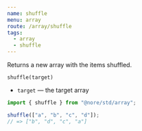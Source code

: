 ```yaml
---
name: shuffle
menu: array
route: /array/shuffle
tags:
  - array
  - shuffle
---
```


Returns a new array with the items shuffled.

`shuffle(target)`

- `target` — the target array

```js
import { shuffle } from "@nore/std/array";

shuffle(["a", "b", "c", "d"]);
// => ["b", "d", "c", "a"]
```
